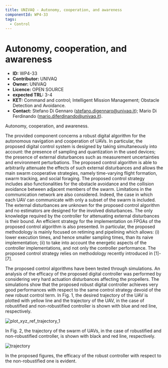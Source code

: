 ```yaml
---
title: UNIVAQ - Autonomy, cooperation, and awareness
componentId: WP4-33
tags:
  - Control
---
```


# Autonomy, cooperation, and awareness

- __ID:__ WP4-33
- __Contributor:__ UNIVAQ
- __Owner:__ UNIVAQ
- __Licence:__ OPEN SOURCE
- __expected TRL:__ 3-4
- __KET:__ Command and control; Intelligent Mission Management; Obstacle Detection and Avoidance.
- __Contact:__ Stefano Di Gennaro (stefano.digennaro@univaq.it); Mario Di Ferdinando (mario.diferdinando@univaq.it).

Autonomy, cooperation, and awareness.

The provided component concerns a robust digital algorithm for the autonomous navigation and cooperation of UAVs. In particular, the proposed digital control system is designed by 
taking simultaneously into account: the presence of sampling and quantization in the used devices; the presence of external disturbances such as measurement uncertainties and 
environment perturbations. The proposed control algorithm is able to arbitrarily attenuate the effects of such external disturbances and allows the main swarm cooperative 
strategies, namely time-varying flight formation, swarm tracking, and social foraging. The proposed control strategy includes also functionalities for the obstacle avoidance and 
the collision avoidance between adjacent members of the swarm. Limitations in the communication network are also considered. Indeed, the case in which each UAV can communicate with
only a subset of the swarm is included. The external disturbances are unknown for the proposed control algorithm and no estimators are designed for the involved disturbances. The 
only knowledge required by the controller for attenuating external disturbances is their bound. An efficient strategy for the implementation on FPGAs of the proposed control 
algorithm is also presented. In particular, the proposed methodology is mainly focused on retiming and pipelining which allows: (i) lower execution times, and hence smaller 
sampling times, than its naive implementation; (ii) to take into account the energetic aspects of the controller implementations, and not only the controller performance. The 
proposed control strategy relies on methodology recently introduced in [1]-[7].

The proposed control algorithms have been tested through simulations. An analysis of the efficacy of the proposed digital controller was performed by considering very hard actuation 
disturbances affecting the propellers. The simulations show that the proposed robust digital controller achieves very good performances with respect to the same control strategy 
devoid of the new robust control term. In Fig. 1, the desired trajectory of the UAV is plotted with yellow line and the trajectory of the UAV, in the case of robustified and 
non-robustified controller is shown with blue and red line, respectively. 

![plot_xyz_ref_trajectory_1](https://user-images.githubusercontent.com/83577527/127151048-872c3309-1521-4bf7-8672-015c14fa98a7.jpg)

In Fig. 2, the trajectory of the swarm of UAVs, in the case of robustified and non-robustified controller, is shown with black and red line, respectively.

![trajectory](https://user-images.githubusercontent.com/83577527/127151220-85e3172b-92a7-4662-ae86-5389a35dd3a7.jpg)

In the proposed figures, the efficacy of the robust controller with respect to the non-robustified one is evident.
